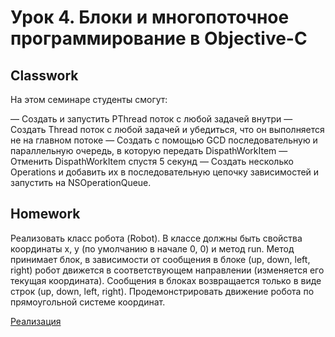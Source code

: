 # Урок 4. Блоки и многопоточное программирование в Objective-C

## Classwork

На этом семинаре студенты смогут:

— Создать и запустить PThread поток с любой задачей внутри
— Создать Thread поток с любой задачей и убедиться, что он выполняется не на главном потоке
— Создать с помощью GCD последовательную и параллельную очередь, в которую передать DispathWorkItem
— Отменить DispathWorkItem спустя 5 секунд
— Создать несколько Operations и добавить их в последовательную цепочку зависимостей и запустить на NSOperationQueue.

## Homework

Реализовать класс робота (Robot). В классе должны быть свойства координаты x, y (по умолчанию в начале 0, 0) и метод run. Метод принимает блок, в зависимости от сообщения в блоке (up, down, left, right) робот движется в соответствующем направлении (изменяется его текущая координата). Сообщения в блоках возвращается только в виде строк (up, down, left, right).
Продемонстрировать движение робота по прямоугольной системе координат.

[Реализация](https://github.com/Almomsk/Objective-C/tree/main/Lecture%26Seminar_4/HW_4)    
